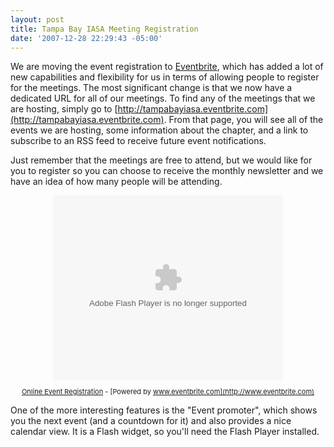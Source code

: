 ```yaml
---
layout: post
title: Tampa Bay IASA Meeting Registration
date: '2007-12-28 22:29:43 -05:00'
---
```


We are moving the event registration to [Eventbrite](http://www.eventbrite.com/r/sdorman), which has added a lot of new capabilities and flexibility for us in terms of allowing people to register for the meetings. The most significant change is that we now have a dedicated URL for all of our meetings. To find any of the meetings that we are hosting, simply go to [http://tampabayiasa.eventbrite.com](http://tampabayiasa.eventbrite.com). From that page, you will see all of the events we are hosting, some information about the chapter, and a link to subscribe to an RSS feed to receive future event notifications.

Just remember that the meetings are free to attend, but we would like for you to register so you can choose to receive the monthly newsletter and we have an idea of how many people will be attending.

<div style="FONT-SIZE: 11px; TEXT-ALIGN: center"><embed src="http://www.eventbrite.com/widget.swf?xmlfile=http://www.eventbrite.com/widget/organizer_list_events/47777115" width="368" height="296" type="application/x-shockwave-flash">   

[Online Event Registration](http://www.eventbrite.com) - [Powered by www.eventbrite.com](http://www.eventbrite.com) </div>


One of the more interesting features is the "Event promoter", which shows you the next event (and a countdown for it) and also provides a nice calendar view. It is a Flash widget, so you'll need the Flash Player installed.
